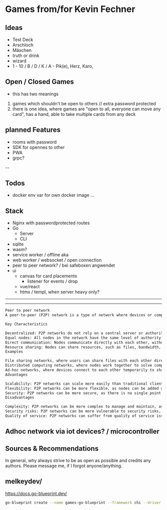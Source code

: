 # Games from/for Kevin Fechner




## Ideas
- Test Deck
- Arschloch
- Mäxchen
- truth or drink
- wizard
- 1 - 10 / B / D / K / A - Pik(e), Herz, Karo,  

## Open / Closed Games
- this has two meanings
1. games which shouldn't be open to others // extra password protected
2. there is one idea, where games are "open to all, everyone can move any card", has a hand, able to take multiple cards from any deck 

## planned Features
- rooms with password
- SDK for opennes to other 
- PWA 
- grpc?


--
## Todos
- docker env var for own docker image ... 




## Stack
- Nginx with passwordprotected routes
- Go <!-- for now, elixir might be interesting? -->
    - Server
    - CLI
- sqlite
- wasm? 
- service worker / offline aka 
- web worker / websocket / open connection
- peer to peer network? / bei safeboxen angwendet
- ui
    - canvas for card placements 
        - listener for events / drop 
    - vue/react
    - htmx / templ, when server heavy only?

---
---



```txt
Peer to peer network
A peer-to-peer (P2P) network is a type of network where devices or computers are connected directly to each other, forming a network of equal nodes. In a P2P network, each node has the same level of authority and can act as both a client and a server, sharing resources and communicating directly with other nodes.

Key Characteristics

Decentralized: P2P networks do not rely on a central server or authority, instead, each node is responsible for its own data and communication.
Equal nodes: All nodes in the network have the same level of authority and can act as both clients and servers.
Direct communication: Nodes communicate directly with each other, without the need for a central server or intermediary.
Resource sharing: Nodes can share resources, such as files, bandwidth, or processing power, with other nodes in the network.
Examples

File sharing networks, where users can share files with each other directly.
Distributed computing networks, where nodes work together to solve complex problems or perform tasks.
Ad-hoc networks, where devices connect to each other temporarily to share resources or communicate.
Advantages

Scalability: P2P networks can scale more easily than traditional client-server networks, as new nodes can be added as needed.
Flexibility: P2P networks can be more flexible, as nodes can be added or removed as needed.
Security: P2P networks can be more secure, as there is no single point of failure or central authority that can be targeted.
Disadvantages

Complexity: P2P networks can be more complex to manage and maintain, as each node has its own responsibilities.
Security risks: P2P networks can be more vulnerable to security risks, as each node has access to the network and can potentially compromise the security of the network.
Quality of service: P2P networks can suffer from quality of service issues, as nodes may have varying levels of bandwidth, processing power, or other resources.
```


## Adhoc network via iot devices? / microcontroller

## Sources & Recommendations

In general, why always strive to be as open as possible and credits any authors. Please message me, if I forgot anyone/anything. 


## melkeydev/
https://docs.go-blueprint.dev/

```bash
go-blueprint create --name games-go-blueprint --framework chi --driver sqlite --advanced --feature websocket
```